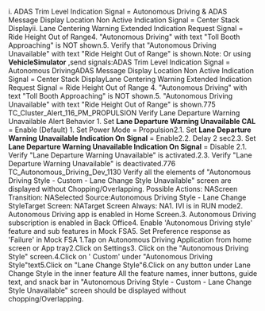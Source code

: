 i. ADAS Trim Level Indication Signal = Autonomous Driving & ADAS Message Display Location Non Active Indication Signal = Center Stack Displayii. Lane Centering Warning Extended Indication Request Signal = Ride Height Out of Range4. "Autonomous Driving" with text "Toll Booth Approaching" is NOT shown.5. Verify that "Autonomous Driving Unavailable" with text "Ride Height Out of Range" is shown.Note: Or using **VehicleSimulator** ,send signals:ADAS Trim Level Indication Signal = Autonomous DrivingADAS Message Display Location Non Active Indication Signal = Center Stack DisplayLane Centering Warning Extended Indication Request Signal = Ride Height Out of Range 4. "Autonomous Driving" with text "Toll Booth Approaching" is NOT shown.5. "Autonomous Driving Unavailable" with text "Ride Height Out of Range" is shown.775 TC_Cluster_Alert_116_PM_PROPULSION Verify Lane Departure Warning Unavailable Alert Behavior 1. Set **Lane Departure Warning Unavailable CAL** = Enable (Default) 1. Set Power Mode = Propulsion2.1. Set **Lane Departure Warning Unavailable Indication On Signal** = Enable2.2. Delay 2 sec2.3. Set **Lane Departure Warning Unavailable Indication On Signal** = Disable 2.1. Verify "Lane Departure Warning Unavailable" is activated.2.3. Verify "Lane Departure Warning Unavailable" is deactivated.776 TC_Autonomous_Driving_Dev_1130 Verify all the elements of "Autonomous Driving Style - Custom - Lane Change Style Unavailable" screen are displayed without Chopping/Overlapping. Possible Actions: NAScreen Transition: NASelected Source:Autonomous Driving Style - Lane Change StyleTarget Screen: NATarget Screen Always: NA1. IVI is in RUN mode2. Autonomous Driving app is enabled in Home Screen.3. Autonomous Driving subscription is enabled in Back Office4. Enable 'Autonomous Driving style' feature and sub features in Mock FSA5. Set Preference response as 'Failure' in Mock FSA 1.Tap on Autonomous Driving Application from home screen or App tray2.Click on Settings3. Click on the "Autonomous Driving Style" screen.4.Click on ' Custom' under "Autonomous Driving Style"text5.Click on "Lane Change Style"6.Click on any button under Lane Change Style in the inner feature All the feature names, inner buttons, guide text, and snack bar in "Autonomous Driving Style - Custom - Lane Change Style Unavailable" screen should be displayed without chopping/Overlapping.